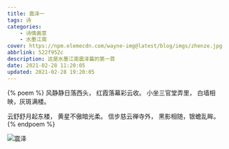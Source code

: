 ```yaml
---
title: 震泽一
tags: 诗
categories: 
    - 诗情画意
    - 水墨江南
cover: https://npm.elemecdn.com/wayne-img@latest/blog/imgs/zhenze.jpg
abbrlink: 522f952c
description: 这是水墨江南震泽篇的第一首
date: 2021-02-28 11:20:05
updated: 2021-02-28 19:20:05
---
```

{% poem %}
风静静日落西头，
红霞落幕彩云收。
小坐三官堂弄里，
白墙相映，灰斑满楼。

云舒舒月起东楼，
黄星不傲暗光柔。
信步慈云禅寺外，
黑影相随，银蟾乱眸。
{% endpoem %}

 ![震泽](https://npm.elemecdn.com/wayne-img@latest/blog/imgs/zhenze.jpg) 